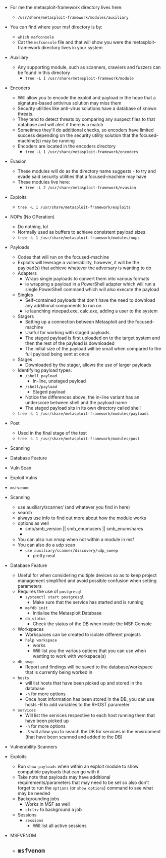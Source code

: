 
- For me the metasploit-framework directory lives here:
	- `/usr/share/metasploit-framework/modules/auxiliary`
- You can find where your msf directory is by:
	- `which msfconsole` 
	- Cat the `msfconsole` file and that will show you were the metasploit-framework directory lives in your system
	
- Auxiliary
	- Any supporting module, such as scanners, crawlers and fuzzers can be found in this directory
		- `tree -L 1 /usr/share/metasploit-framework/module`

- Encoders
	- Will allow you to encode the exploit and payload in the hope that a signature-based antivirus solution may miss them
	-  Security utilities like anti-virus solutions have a database of known threats. 
	- They tend to detect threats by comparing any suspect files to that database and will alert if there is a match 
	- Sometimes they'll do additional checks, so encoders have limited success depending on the security utility solution that the focused-machine(s) may be running
	- Encoders are located in the encoders directory
		- `tree -L 1 /usr/share/metasploit-framework/encoders`

- Evasion
	- These modules will do as the directory name suggests - to try and evade said security utilities that a focused-machine may have
	- These modules live here:
		- `tree -L 2 /usr/share/metasploit-framework/evasion`

- Exploits
	- `tree -L 1 /usr/share/metasploit-framework/exploits`

- NOPs (No OPeration)
	- Do nothing, lol
	- Normally used as buffers to achieve consistent payload sizes 
	- `tree -L 1 /usr/share/metasploit-framework/modules/nops`

- Payloads
	- Codes that will run on the focused-machine
	- Exploits will leverage a vulnerability, however, it will be the payload(s) that achieve whatever the adversary is wanting to do
	- Adapters
		- Wraps single payloads to convert them into various formats
		- ie wrapping a payload in a PowerShell adapter which will run a single PowerShell command which will also execute the payload
	- Singles
		- Self-contained payloads that don't have the need to download any additional components to run on 
		- ie launching ntoepad.exe, calc.exe, adding a user to the system
	- Stagers
		- Setting up a connection between Metasploit and the focused-machine
		- Useful for working with staged payloads
		- The staged payload is first uploaded on to the target system and then the rest of the payload is downloaded 
		- The initial size of the payload will be small when compared to the full payload being sent at once
	- Stages
		- Downloaded by the stager, allows the use of larger payloads
	- Identifying payload types:
		- `/shell_payload`
			- In-line, unstaged payload
		- `/shell/payload`
			- Staged payload 
		- Notice the differences above, the in-line variant has an underscore between shell and the payload name
		- The staged payload sits in its own directory called shell
	- `tree -L 1 /usr/share/metasploit-framework/modules/payloads`
	
- Post
	- Used in the final stage of the test
	- `tree -L 1 /usr/share/metasploit-framework/modules/post`

- Scanning
- Database Feature
- Vuln Scan
- Exploit Vulns
- `msfvenom`

- Scanning
	- use auxiliary/scanner/ (and whatever you find in here)
	- search
	- always use info to find out more about how the module works
	- options as well 
		- smb/smb_version || smb_enumusers || smb_enumshares
		- 
	- You can also run nmap when not within a module in msf
	- You can also do a udp scan
		- `use auxiliary/scanner/discovery/udp_sweep`
			- pretty neat

- Database Feature
	- Useful for when considering multiple devices so as to keep project management simplified and avoid possible confusion when setting parameters
	- Requires the use of `postgresql`
		- `systemctl start postgresql`
			- Make sure that the service has started and is running
		- `msfdb init`
			- Initialise the Metasploit Database
		- `db_status`
			- Check the status of the DB when inside the MSF Console
	- Workspaces
		- Workspaces can be created to isolate different projects
		- `help workspace`
			- works
			- Will list you the various options that you can use when wanting to work with workspace(s)
	- `db_nmap`
		- Report and findings will be saved to the database/workspace that is currently being worked in 
	- `hosts`
		- will list hosts that have been picked up and stored in the database
		- `-h` for more options
		- Once host information has been stored in the DB, you can use hosts -R to add variables to the RHOST parameter
	- `services`
		- Will list the services respective to each host running them that have been picked up 
		- `-h` for more options
		- `-S` will allow you to search the DB for services in the environment (that have been scanned and added to the DB)

- Vulnerability Scanners

- Exploits
	- Run `show payloads` when within an exploit module to show compatible payloads that can go with it
	- Take note that payloads may have additional requirements/parameters that may need to be set so also don't forget to run the `options` (or `show options`) command to see what may be needed
	- Backgrounding jobs
		- Works in MSF as well
		- `ctrl+z` to background a job
	- Sessions
		- `sessions` 
			- Will list all active sessions

- MSFVENOM
	- `msfvenom`
		- 